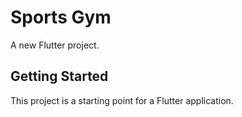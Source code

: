 # Sports Gym

A new Flutter project.

## Getting Started

This project is a starting point for a Flutter application.



